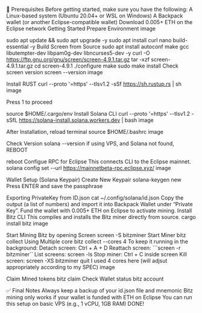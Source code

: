 🧰 Prerequisites
Before getting started, make sure you have the following:
A Linux-based system (Ubuntu 20.04+ or WSL on Windows)
A Backpack wallet (or another Eclipse-compatible wallet) Download
0.005+ ETH on the Eclipse network
Getting Started
Prepare Environment
image

sudo apt update && sudo apt upgrade -y
sudo apt install curl nano build-essential -y
Build Screen from Source
sudo apt install autoconf make gcc libutempter-dev libpam0g-dev libncurses5-dev -y
curl -O https://ftp.gnu.org/gnu/screen/screen-4.9.1.tar.gz
tar -xzf screen-4.9.1.tar.gz
cd screen-4.9.1
./configure
make
sudo make install
Check screen version
screen --version 
image

Install RUST
curl --proto '=https' --tlsv1.2 -sSf https://sh.rustup.rs | sh
image

Press 1 to proceed

source $HOME/.cargo/env
Install Solana CLI
curl --proto '=https' --tlsv1.2 -sSfL https://solana-install.solana.workers.dev | bash 
image

After Installation, reload terminal
source $HOME/.bashrc
image

Check Version
solana --version
if using VPS, and Solana not found, REBOOT

reboot
Configue RPC for Eclipse
This connects CLI to the Eclipse mainnet.
solana config set --url https://mainnetbeta-rpc.eclipse.xyz/ 
image

Wallet Setup (Solana Keypair)
Create New Keypair
solana-keygen new
Press ENTER and save the passphrase

Exporting PrivateKey from ID.json
cat ~/.config/solana/id.json
Copy the output (a list of numbers) and import it into Backpack Wallet under “Private Key”.
Fund the wallet with 0.005+ ETH on Eclipse to activate mining.
Install Bitz CLI
This compiles and installs the Bitz miner directly from source.
cargo install bitz
image

 Start Mining Bitz by opening Screen
screen -S bitzminer
Start Miner
bitz collect
Using Multiple core
bitz collect --cores 4
To keep it running in the background:
Detach screen: Ctrl + A + D
Reattach screen: ```screen -r bitzminer``
List screens: screen -ls
Stop miner: Ctrl + C inside screen
Kill screen: screen -XS bitzminer quit
I used 4 cores here (will adjsut appropriately according to my SPEC) image

Claim Mined tokens
bitz claim
Check Wallet status
bitz account

✅ Final Notes
Always keep a backup of your id.json file and mnemonic
Bitz mining only works if your wallet is funded with ETH on Eclipse
You can run this setup on basic VPS (e.g., 1 vCPU, 1GB RAM)
DONE!
